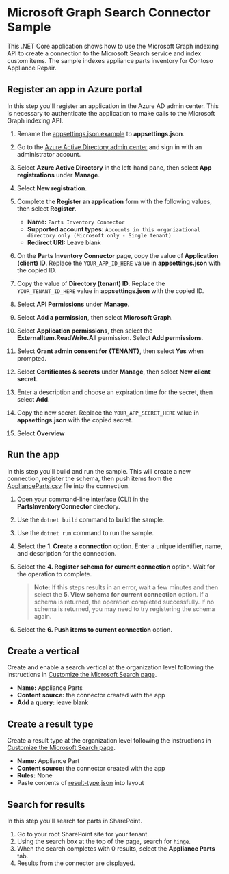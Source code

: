 # Microsoft Graph Search Connector Sample

This .NET Core application shows how to use the Microsoft Graph indexing API to create a connection to the Microsoft Search service and index custom items. The sample indexes appliance parts inventory for Contoso Appliance Repair.

## Register an app in Azure portal

In this step you'll register an application in the Azure AD admin center. This is necessary to authenticate the application to make calls to the Microsoft Graph indexing API.

1. Rename the [appsettings.json.example](PartsInventoryConnector/appsettings.json.example) to **appsettings.json**.
1. Go to the [Azure Active Directory admin center](https://aad.portal.azure.com/) and sign in with an administrator account.
1. Select **Azure Active Directory** in the left-hand pane, then select **App registrations** under **Manage**.
1. Select **New registration**.
1. Complete the **Register an application** form with the following values, then select **Register**.

    - **Name:** `Parts Inventory Connector`
    - **Supported account types:** `Accounts in this organizational directory only (Microsoft only - Single tenant)`
    - **Redirect URI:** Leave blank

1. On the **Parts Inventory Connector** page, copy the value of **Application (client) ID**. Replace the `YOUR_APP_ID_HERE` value in **appsettings.json** with the copied ID.
1. Copy the value of **Directory (tenant) ID**. Replace the `YOUR_TENANT_ID_HERE` value in **appsettings.json** with the copied ID.
1. Select **API Permissions** under **Manage**.
1. Select **Add a permission**, then select **Microsoft Graph**.
1. Select **Application permissions**, then select the **ExternalItem.ReadWrite.All** permission. Select **Add permissions**.
1. Select **Grant admin consent for {TENANT}**, then select **Yes** when prompted.
1. Select **Certificates & secrets** under **Manage**, then select **New client secret**.
1. Enter a description and choose an expiration time for the secret, then select **Add**.
1. Copy the new secret. Replace the `YOUR_APP_SECRET_HERE` value in **appsettings.json** with the copied secret.
1. Select **Overview**

## Run the app

In this step you'll build and run the sample. This will create a new connection, register the schema, then push items from the [ApplianceParts.csv](ApplianceParts.csv) file into the connection.

1. Open your command-line interface (CLI) in the **PartsInventoryConnector** directory.
1. Use the `dotnet build` command to build the sample.
1. Use the `dotnet run` command to run the sample.
1. Select the **1. Create a connection** option. Enter a unique identifier, name, and description for the connection.
1. Select the **4. Register schema for current connection** option. Wait for the operation to complete.

    > **Note:** If this steps results in an error, wait a few minutes and then select the **5. View schema for current connection** option. If a schema is returned, the operation completed successfully. If no schema is returned, you may need to try registering the schema again.

1. Select the **6. Push items to current connection** option.

## Create a vertical

Create and enable a search vertical at the organization level following the instructions in [Customize the Microsoft Search page](https://docs.microsoft.com/MicrosoftSearch/customize-search-page).

- **Name:** Appliance Parts
- **Content source:** the connector created with the app
- **Add a query:** leave blank

## Create a result type

Create a result type at the organization level following the instructions in [Customize the Microsoft Search page](https://docs.microsoft.com/MicrosoftSearch/customize-search-page).

- **Name:** Appliance Part
- **Content source:** the connector created with the app
- **Rules:** None
- Paste contents of [result-type.json](result-type.json) into layout

## Search for results

In this step you'll search for parts in SharePoint.

1. Go to your root SharePoint site for your tenant.
1. Using the search box at the top of the page, search for `hinge`.
1. When the search completes with 0 results, select the **Appliance Parts** tab.
1. Results from the connector are displayed.
